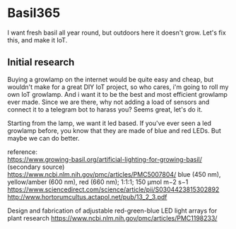# Basil365
I want fresh basil all year round, but outdoors here it doesn't grow. Let's fix this, and make it IoT.

## Initial research
Buying a growlamp on the internet would be quite easy and cheap, but wouldn't make for a great DIY IoT project, so who cares, i'm going to roll my own IoT growlamp. And i want it to be the best and most efficient growlamp ever made. Since we are there, why not adding a load of sensors and connect it to a telegram bot to harass you? Seems great, let's do it.  

Starting from the lamp, we want it led based. If you've ever seen a led growlamp before, you know that they are made of blue and red LEDs. But maybe we can do better. 

reference:  
https://www.growing-basil.org/artificial-lighting-for-growing-basil/ (secondary source)   
https://www.ncbi.nlm.nih.gov/pmc/articles/PMC5007804/  blue (450 nm), yellow/amber (600 nm), red (660 nm); 1:1:1; 150 μmol m−2 s−1    
https://www.sciencedirect.com/science/article/pii/S0304423815302892    
http://www.hortorumcultus.actapol.net/pub/13_2_3.pdf  

Design and fabrication of adjustable red-green-blue LED light arrays for plant research
https://www.ncbi.nlm.nih.gov/pmc/articles/PMC1198233/
